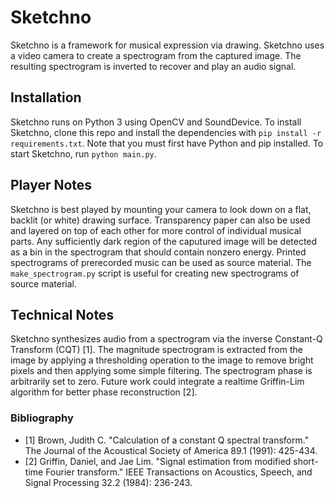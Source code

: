 # Sketchno
Sketchno is a framework for musical expression via drawing.
Sketchno uses a video camera to create a spectrogram from the captured image.
The resulting spectrogram is inverted to recover and play an audio signal.

## Installation
Sketchno runs on Python 3 using OpenCV and SoundDevice.
To install Sketchno, clone this repo and install the dependencies with `pip install -r requirements.txt`.
Note that you must first have Python and pip installed.
To start Sketchno, run `python main.py`.

## Player Notes
Sketchno is best played by mounting your camera to look down on a flat, backlit (or white) drawing surface.
Transparency paper can also be used and layered on top of each other for more control of individual musical parts.
Any sufficiently dark region of the caputured image will be detected as a bin in the spectrogram that should contain nonzero energy.
Printed spectrograms of prerecorded music can be used as source material. The `make_spectrogram.py` script is useful for creating new spectrograms of source material.

## Technical Notes
Sketchno synthesizes audio from a spectrogram via the inverse Constant-Q Transform (CQT) [1].
The magnitude spectrogram is extracted from the image by applying a thresholding operation to the image to remove bright pixels and then applying some simple filtering.
The spectrogram phase is arbitrarily set to zero. Future work could integrate a realtime Griffin-Lim algorithm for better phase reconstruction [2].

### Bibliography
 - [1] Brown, Judith C. "Calculation of a constant Q spectral transform." The Journal of the Acoustical Society of America 89.1 (1991): 425-434.
 - [2] Griffin, Daniel, and Jae Lim. "Signal estimation from modified short-time Fourier transform." IEEE Transactions on Acoustics, Speech, and Signal Processing 32.2 (1984): 236-243.
